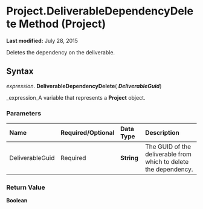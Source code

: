 
# Project.DeliverableDependencyDelete Method (Project)

 **Last modified:** July 28, 2015

Deletes the dependency on the deliverable.

## Syntax

 _expression_. **DeliverableDependencyDelete**( **_DeliverableGuid_**)

 _expression_A variable that represents a  **Project** object.


### Parameters



|**Name**|**Required/Optional**|**Data Type**|**Description**|
|:-----|:-----|:-----|:-----|
|DeliverableGuid|Required| **String**|The GUID of the deliverable from which to delete the dependency.|

### Return Value

 **Boolean**

